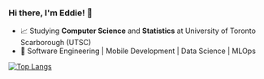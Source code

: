 ### Hi there, I'm Eddie! 👋

<!-- 🎓 Studied **Accounting** and **Economics** at University of British Columbia (UBC) --->
- 📈 Studying **Computer Science** and **Statistics** at University of Toronto Scarborough (UTSC)
- 👀 Software Engineering | Mobile Development | Data Science | MLOps 

[![Top Langs](https://github-readme-stats.vercel.app/api/top-langs/?username=eshinhw&layout=compact)](https://github.com/eshinhw/github-readme-stats)

